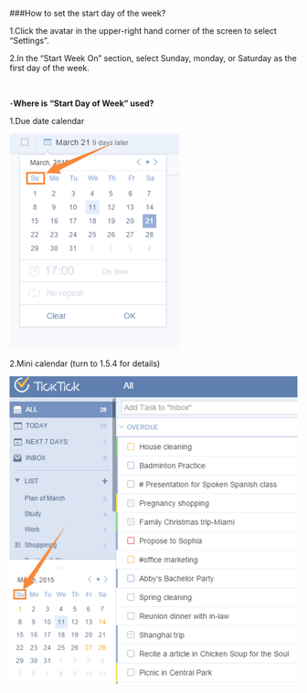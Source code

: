 ###How to set the start day of the week?

1.Click the avatar in the upper-right hand corner of the screen to select “Settings”.

2.In the “Start Week On” section, select Sunday, monday, or Saturday as the first day of the week.

<br />

-**Where is “Start Day of Week” used?**

1.Due date calendar  

![](../images/C1.png)

2.Mini calendar (turn to 1.5.4 for details) 

![](../images/miniC.png)

<br />

